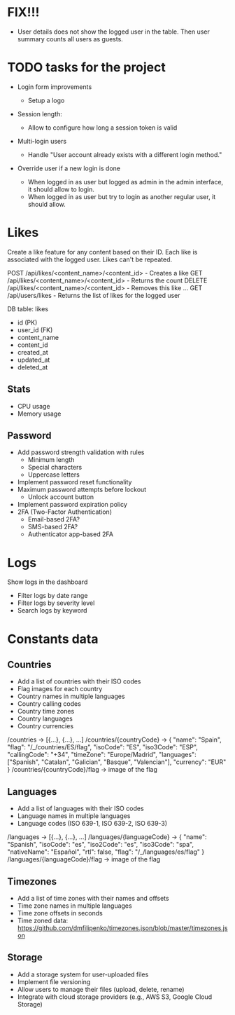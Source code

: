 
# FIX!!!

- User details does not show the logged user in the table. Then user summary counts all users as guests.

# TODO tasks for the project

* Login form improvements
    - Setup a logo

* Session length:
    - Allow to configure how long a session token is valid
    

* Multi-login users
    - Handle "User account already exists with a different login method."
* Override user if a new login is done
    - When logged in as user but logged as admin in the admin interface, it should allow to login.
    - When logged in as user but try to login as another regular user, it should allow.

# Likes

Create a like feature for any content based on their ID. Each like is associated with the logged user.
Likes can't be repeated.

POST /api/likes/<content_name>/<content_id> - Creates a like
GET /api/likes/<content_name>/<content_id> - Returns the count
DELETE /api/likes/<content_name>/<content_id> - Removes this like
...
GET /api/users/likes - Returns the list of likes for the logged user

DB table:
likes
- id (PK)
- user_id (FK)
- content_name
- content_id
- created_at
- updated_at
- deleted_at

## Stats

* CPU usage
* Memory usage

## Password

* Add password strength validation with rules
    * Minimum length
    * Special characters
    * Uppercase letters
* Implement password reset functionality
* Maximum password attempts before lockout
    * Unlock account button
* Implement password expiration policy
* 2FA (Two-Factor Authentication)
    * Email-based 2FA?
    * SMS-based 2FA?
    * Authenticator app-based 2FA


# Logs

Show logs in the dashboard
* Filter logs by date range
* Filter logs by severity level
* Search logs by keyword


# Constants data

## Countries

* Add a list of countries with their ISO codes
* Flag images for each country
* Country names in multiple languages
* Country calling codes
* Country time zones
* Country languages
* Country currencies

/countries -> [{...}, {...}, ...]
/countries/{countryCode} -> {
  "name": "Spain",
  "flag": "/_/countries/ES/flag",
  "isoCode": "ES",
  "iso3Code": "ESP",
  "callingCode": "+34",
  "timeZone": "Europe/Madrid",
  "languages": ["Spanish", "Catalan", "Galician", "Basque", "Valencian"],
  "currency": "EUR"
}
/countries/{countryCode}/flag -> image of the flag

## Languages

* Add a list of languages with their ISO codes
* Language names in multiple languages
* Language codes (ISO 639-1, ISO 639-2, ISO 639-3)

/languages -> [{...}, {...}, ...]
/languages/{languageCode} -> {
    "name": "Spanish",
    "isoCode": "es",
    "iso2Code": "es",
    "iso3Code": "spa",
    "nativeName": "Español",
    "rtl": false,
    "flag": "/_/languages/es/flag"
}
/languages/{languageCode}/flag -> image of the flag

## Timezones

* Add a list of time zones with their names and offsets
* Time zone names in multiple languages
* Time zone offsets in seconds
* Time zoned data: https://github.com/dmfilipenko/timezones.json/blob/master/timezones.json


## Storage

* Add a storage system for user-uploaded files
* Implement file versioning
* Allow users to manage their files (upload, delete, rename)
* Integrate with cloud storage providers (e.g., AWS S3, Google Cloud Storage)
